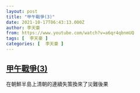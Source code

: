 ```yaml
---
layout: post
title: "甲午戰爭(3)"
date: 2021-10-17T06:43:13.000Z
author: 李天豪
from: https://www.youtube.com/watch?v=a6qr4qbnmUQ
tags: [  李天豪 ]
categories: [  李天豪 ]
---
```

<!--1634452993000-->
[甲午戰爭(3)](https://www.youtube.com/watch?v=a6qr4qbnmUQ)
------

<div>
在朝鮮半島上清朝的連續失策換來了災難後果
</div>
